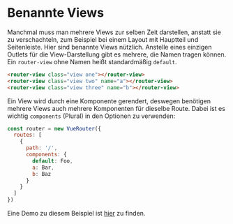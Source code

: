 # Benannte Views

Manchmal muss man mehrere Views zur selben Zeit darstellen, anstatt sie zu verschachteln, zum Beispiel bei einem Layout mit Hauptteil und Seitenleiste. Hier sind benannte Views nützlich. Anstelle eines einzigen Outlets für die View-Darstellung gibt es mehrere, die Namen tragen können. Ein `router-view` ohne Namen heißt standardmäßig `default`.

``` html
<router-view class="view one"></router-view>
<router-view class="view two" name="a"></router-view>
<router-view class="view three" name="b"></router-view>
```

Ein View wird durch eine Komponente gerendert, deswegen benötigen mehrere Views auch mehrere Komponenten für dieselbe Route. Dabei ist es wichtig `components` (Plural) in den Optionen zu verwenden:

``` js
const router = new VueRouter({
  routes: [
    {
      path: '/',
      components: {
        default: Foo,
        a: Bar,
        b: Baz
      }
    }
  ]
})
```

Eine Demo zu diesem Beispiel ist
[hier](https://jsfiddle.net/posva/6du90epg/) zu finden.
